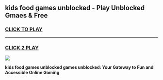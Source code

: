 
## kids food games unblocked - Play Unblocked Gmaes & Free
<h3>
<a href="https://news.freeplayer.one?title=kids_food_games_unblocked&ref=16F">CLICK TO PLAY</a></h3>
<hr>

<h3>
<a href="https://news.freeplayer.one?title=kids_food_games_unblocked&ref=16F">CLICK 2 PLAY</a>
  
</h3>

<a href="https://news.freeplayer.one?title=kids_food_games_unblocked&ref=16F/"><img src="https://clearcache.store/games.png"></a>


**kids food games unblocked games unblocked: Your Gateway to Fun and Accessible Online Gaming**
